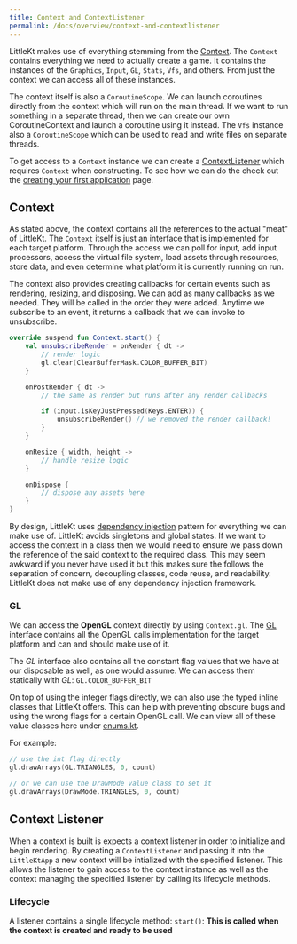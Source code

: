 ```yaml
---
title: Context and ContextListener
permalink: /docs/overview/context-and-contextlistener
---
```


LittleKt makes use of everything stemming from the [Context](https://github.com/littlektframework/littlekt/blob/master/core/src/commonMain/kotlin/com/lehaine/littlekt/Context.kt). The `Context` contains everything we need to actually create a game. It contains the instances of the `Graphics`, `Input`, `GL`, `Stats`, `Vfs`, and others. From just the context we can access all of these instances.

The context itself is also a `CoroutineScope`. We can launch coroutines directly from the context which will run on the main thread. If we want to run something in a separate thread, then we can create our own CoroutineContext and launch a coroutine using it instead. The `Vfs` instance also a `CoroutineScope` which can be used to read and write files on separate threads.

To get access to a `Context` instance we can create a [ContextListener](https://github.com/littlektframework/littlekt/blob/master/core/src/commonMain/kotlin/com/lehaine/littlekt/ContextListener.kt) which requires `Context` when constructing. To see how we can do the check out the [creating your first application](/docs/starting/first-application) page.

## Context

As stated above, the context contains all the references to the actual "meat" of LittleKt. The `Context` itself is just an interface that is implemented for each target platform. Through the access we can poll for input, add input processors, access the virtual file system, load assets through resources, store data, and even determine what platform it is currently running on run.

The context also provides creating callbacks for certain events such as rendering, resizing, and disposing. We can add as many callbacks as we needed. They will be called in the order they were added. Anytime we subscribe to an event, it returns a callback that we can invoke to unsubscribe.

```kotlin
override suspend fun Context.start() {
    val unsubscribeRender = onRender { dt ->
        // render logic
        gl.clear(ClearBufferMask.COLOR_BUFFER_BIT)
    }

    onPostRender { dt ->
        // the same as render but runs after any render callbacks

        if (input.isKeyJustPressed(Keys.ENTER)) {
            unsubscribeRender() // we removed the render callback!
        }
    }

    onResize { width, height ->
        // handle resize logic
    }

    onDispose {
        // dispose any assets here
    }
}
```

By design, LittleKt uses [dependency injection](https://en.wikipedia.org/docs/Dependency_injection) pattern for everything we can make use of. LittleKt avoids singletons and global states. If we want to access the context in a class then we would need to ensure we pass down the reference of the said context to the required class. This may seem awkward if you never have used it but this makes sure the follows the separation of concern, decoupling classes, code reuse, and readability. LittleKt does not make use of any dependency injection framework.

### GL

We can access the **OpenGL** context directly by using `Context.gl`. The [GL](https://github.com/littlektframework/littlekt/blob/master/core/src/commonMain/kotlin/com/lehaine/littlekt/graphics/GL.kt) interface contains all the OpenGL calls implementation for the target platform and can and should make use of it.

The _GL_ interface also contains all the constant flag values that we have at our disposable as well, as one would assume. We can access them statically with _GL_: `GL.COLOR_BUFFER_BIT`

On top of using the integer flags directly, we can also use the typed inline classes that LittleKt offers. This can help with preventing obscure bugs and using the wrong flags for a certain OpenGL call. We can view all of these value classes here under [enums.kt](https://github.com/littlektframework/littlekt/blob/master/core/src/commonMain/kotlin/com/lehaine/littlekt/graphics/gl/enums.kt).

For example:

```kotlin
// use the int flag directly
gl.drawArrays(GL.TRIANGLES, 0, count)

// or we can use the DrawMode value class to set it
gl.drawArrays(DrawMode.TRIANGLES, 0, count)
```

## Context Listener

When a context is built is expects a context listener in order to initialize and begin rendering. By creating a `ContextListener` and passing it into the `LittleKtApp` a new context will be intialized with the specified listener. This allows the listener to gain access to the context instance as well as the context managing the specified listener by calling its lifecycle methods.

### Lifecycle

A listener contains a single lifecycle method:
`start()`: **This is called when the context is created and ready to be used**
